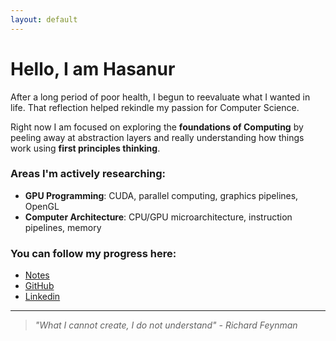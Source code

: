 ```yaml
---
layout: default 
---
```

# Hello, I am Hasanur

After a long period of poor health, I begun to reevaluate what I wanted in life. That
reflection helped rekindle my passion for Computer Science.

Right now I am focused on exploring the **foundations of Computing** by peeling 
away at abstraction layers and really understanding how things work using **first 
principles thinking**. 

### Areas I'm actively researching:
- **GPU Programming**: CUDA, parallel computing, graphics pipelines, OpenGL
- **Computer Architecture**: CPU/GPU microarchitecture, instruction pipelines, memory 

### You can follow my progress here:
<!-- - [My Learning Journey](/journey/) -->
- [Notes](/notes/)
- [GitHub](https://github.com/ElPatatone)
- [Linkedin](www.linkedin.com/in/hasanur-rahman-mohammad)

---

<!-- > *“Real understanding begins where the abstractions end.”* -->
> *"What I cannot create, I do not understand" - Richard Feynman* 
